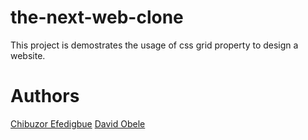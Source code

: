 # the-next-web-clone

This project is demostrates the usage of css grid property to design a website.

# Authors 

[Chibuzor Efedigbue](https://www.github.com/uzorjchibuzor)
[David Obele](https://www.github.com/mrobele)
